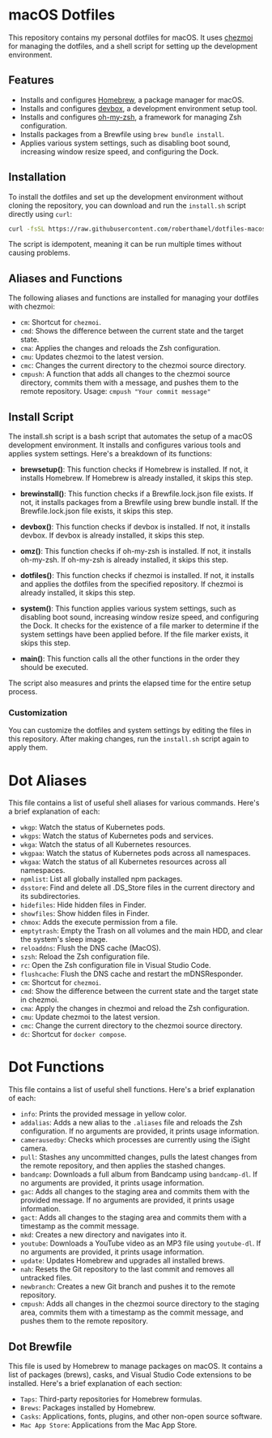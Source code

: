 # macOS Dotfiles

This repository contains my personal dotfiles for macOS. It uses [chezmoi](https://www.chezmoi.io/) for managing the dotfiles, and a shell script for setting up the development environment.

## Features

- Installs and configures [Homebrew](https://brew.sh/), a package manager for macOS.
- Installs and configures [devbox](https://get.jetify.com/devbox), a development environment setup tool.
- Installs and configures [oh-my-zsh](https://ohmyz.sh/), a framework for managing Zsh configuration.
- Installs packages from a Brewfile using `brew bundle install`.
- Applies various system settings, such as disabling boot sound, increasing window resize speed, and configuring the Dock.

## Installation

To install the dotfiles and set up the development environment without cloning the repository, you can download and run the `install.sh` script directly using `curl`:

```bash
curl -fsSL https://raw.githubusercontent.com/roberthamel/dotfiles-macos/main/install.sh | bash
```

The script is idempotent, meaning it can be run multiple times without causing problems.

## Aliases and Functions
The following aliases and functions are installed for managing your dotfiles with chezmoi:

- `cm`: Shortcut for `chezmoi`.
- `cmd`: Shows the difference between the current state and the target state.
- `cma`: Applies the changes and reloads the Zsh configuration.
- `cmu`: Updates chezmoi to the latest version.
- `cmc`: Changes the current directory to the chezmoi source directory.
- `cmpush`: A function that adds all changes to the chezmoi source directory, commits them with a message, and pushes them to the remote repository. Usage: `cmpush "Your commit message"`

## Install Script

The install.sh script is a bash script that automates the setup of a macOS development environment. It installs and configures various tools and applies system settings. Here's a breakdown of its functions:

- **brewsetup()**: This function checks if Homebrew is installed. If not, it installs Homebrew. If Homebrew is already installed, it skips this step.

- **brewinstall()**: This function checks if a Brewfile.lock.json file exists. If not, it installs packages from a Brewfile using brew bundle install. If the Brewfile.lock.json file exists, it skips this step.

- **devbox()**: This function checks if devbox is installed. If not, it installs devbox. If devbox is already installed, it skips this step.

- **omz()**: This function checks if oh-my-zsh is installed. If not, it installs oh-my-zsh. If oh-my-zsh is already installed, it skips this step.

- **dotfiles()**: This function checks if chezmoi is installed. If not, it installs and applies the dotfiles from the specified repository. If chezmoi is already installed, it skips this step.

- **system()**: This function applies various system settings, such as disabling boot sound, increasing window resize speed, and configuring the Dock. It checks for the existence of a file marker to determine if the system settings have been applied before. If the file marker exists, it skips this step.

- **main()**: This function calls all the other functions in the order they should be executed.

The script also measures and prints the elapsed time for the entire setup process.

### Customization
You can customize the dotfiles and system settings by editing the files in this repository. After making changes, run the `install.sh` script again to apply them.

# Dot Aliases

This file contains a list of useful shell aliases for various commands. Here's a brief explanation of each:

- `wkgp`: Watch the status of Kubernetes pods.
- `wkgps`: Watch the status of Kubernetes pods and services.
- `wkga`: Watch the status of all Kubernetes resources.
- `wkgpaa`: Watch the status of Kubernetes pods across all namespaces.
- `wkgaa`: Watch the status of all Kubernetes resources across all namespaces.
- `npmlist`: List all globally installed npm packages.
- `dsstore`: Find and delete all .DS_Store files in the current directory and its subdirectories.
- `hidefiles`: Hide hidden files in Finder.
- `showfiles`: Show hidden files in Finder.
- `chmox`: Adds the execute permission from a file.
- `emptytrash`: Empty the Trash on all volumes and the main HDD, and clear the system's sleep image.
- `reloaddns`: Flush the DNS cache (MacOS).
- `szsh`: Reload the Zsh configuration file.
- `rc`: Open the Zsh configuration file in Visual Studio Code.
- `flushcache`: Flush the DNS cache and restart the mDNSResponder.
- `cm`: Shortcut for `chezmoi`.
- `cmd`: Show the difference between the current state and the target state in chezmoi.
- `cma`: Apply the changes in chezmoi and reload the Zsh configuration.
- `cmu`: Update chezmoi to the latest version.
- `cmc`: Change the current directory to the chezmoi source directory.
- `dc`: Shortcut for `docker compose`.

# Dot Functions

This file contains a list of useful shell functions. Here's a brief explanation of each:

- `info`: Prints the provided message in yellow color.
- `addalias`: Adds a new alias to the `.aliases` file and reloads the Zsh configuration. If no arguments are provided, it prints usage information.
- `camerausedby`: Checks which processes are currently using the iSight camera.
- `pull`: Stashes any uncommitted changes, pulls the latest changes from the remote repository, and then applies the stashed changes.
- `bandcamp`: Downloads a full album from Bandcamp using `bandcamp-dl`. If no arguments are provided, it prints usage information.
- `gac`: Adds all changes to the staging area and commits them with the provided message. If no arguments are provided, it prints usage information.
- `gact`: Adds all changes to the staging area and commits them with a timestamp as the commit message.
- `mkd`: Creates a new directory and navigates into it.
- `youtube`: Downloads a YouTube video as an MP3 file using `youtube-dl`. If no arguments are provided, it prints usage information.
- `update`: Updates Homebrew and upgrades all installed brews.
- `nah`: Resets the Git repository to the last commit and removes all untracked files.
- `newbranch`: Creates a new Git branch and pushes it to the remote repository.
- `cmpush`: Adds all changes in the chezmoi source directory to the staging area, commits them with a timestamp as the commit message, and pushes them to the remote repository.

## Dot Brewfile

This file is used by Homebrew to manage packages on macOS. It contains a list of packages (brews), casks, and Visual Studio Code extensions to be installed. Here's a brief explanation of each section:

- `Taps`: Third-party repositories for Homebrew formulas.
- `Brews`: Packages installed by Homebrew.
- `Casks`: Applications, fonts, plugins, and other non-open source software.
- `Mac App Store`: Applications from the Mac App Store.
